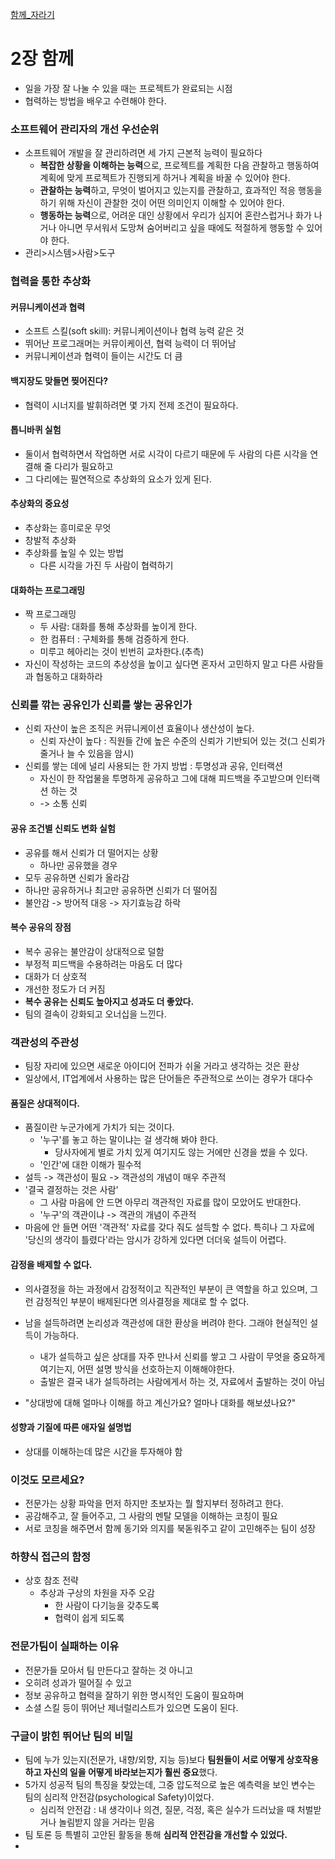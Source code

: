[함께_자라기](..%2F%ED%95%A8%EA%BB%98_%EC%9E%90%EB%9D%BC%EA%B8%B0.md)

# 2장 함께

- 일을 가장 잘 나눌 수 있을 때는 프로젝트가 완료되는 시점
- 협력하는 방법을 배우고 수련해야 한다.

### 소프트웨어 관리자의 개선 우선순위
- 소프트웨어 개발을 잘 관리하려면 세 가지 근본적 능력이 필요하다
  - **복잡한 상황을 이해하는 능력**으로, 프로젝트를 계획한 다음 관찰하고 행동하여 계획에 맞게 프로젝트가 진행되게 하거나
계획을 바꿀 수 있어야 한다.
  - **관찰하는 능력**하고, 무엇이 벌어지고 있는지를 관찰하고,  효과적인 적응 행동을 하기 위해 자신이 관찰한 것이
어떤 의미인지 이해할 수 있어야 한다.
  - **행동하는 능력**으로, 어려운 대인 상황에서 우리가 심지어 혼란스럽거나 화가 나거나 아니면 무서워서 도망쳐
숨어버리고 싶을 때에도 적절하게 행동할 수 있어야 한다.
- 관리>시스템>사람>도구


### 협력을 통한 추상화

#### 커뮤니케이션과 협력
- 소프트 스킬(soft skill): 커뮤니케이션이나 협력 능력 같은 것
- 뛰어난 프로그래머는 커뮤이케이션, 협력 능력이 더 뛰어남
- 커뮤니케이션과 협력이 들이는 시간도 더 큼

#### 백지장도 맞들면 찢어진다?
- 협력이 시너지를 발휘하려면 몇 가지 전제 조건이 필요하다.

#### 톱니바퀴 실험
- 둘이서 협력하면서 작업하면 서로 시각이 다르기 때문에 두 사람의 다른 시각을 연결해 줄 다리가 필요하고
- 그 다리에는 필연적으로 추상화의 요소가 있게 된다.

#### 추상화의 중요성
- 추상화는 흥미로운 무엇
- 창발적 추상화
- 추상화를 높일 수 있는 방법
  - 다른 시각을 가진 두 사람이 협력하기

#### 대화하는 프로그래밍
- 짝 프로그래밍
  - 두 사람: 대화를 통해 추상화를 높이게 한다.
  - 한 컴퓨터 : 구체화를 통해 검증하게 한다.
  - 미루고 헤아리는 것이 빈번히 교차한다.(추측)
- 자신이 작성하는 코드의 추상성을 높이고 싶다면 혼자서 고민하지 말고 다른 사람들과 협동하고 대화하라

### 신뢰를 깎는 공유인가 신뢰를 쌓는 공유인가
- 신뢰 자산이 높은 조직은 커뮤니케이션 효율이나 생산성이 높다.
  - 신뢰 자산이 높다 : 직원들 간에 높은 수준의 신뢰가 기반되어 있는 것(그 신뢰가 줄거나 늘 수 있음을 암시)
- 신뢰를 쌓는 데에 널리 사용되는 한 가지 방법 : 투명성과 공유, 인터랙션
  - 자신이 한 작업물을 투명하게 공유하고 그에 대해 피드백을 주고받으며 인터랙션 하는 것
  - -> 소통 신뢰

#### 공유 조건별 신뢰도 변화 실험
- 공유를 해서 신뢰가 더 떨어지는 상황
  - 하나만 공유했을 경우
- 모두 공유하면 신뢰가 올라감
- 하나만 공유하거나 최고만 공유하면 신뢰가 더 떨어짐
- 불안감 -> 방어적 대응 -> 자기효능감 하락

#### 복수 공유의 장점
- 복수 공유는 불안감이 상대적으로 덜함 
- 부정적 피드백을 수용하려는 마음도 더 많다
- 대화가 더 상호적 
- 개선한 정도가 더 커짐
- **복수 공유는 신뢰도 높아지고 성과도 더 좋았다.**
- 팀의 결속이 강화되고 오너십을 느낀다.


### 객관성의 주관성
- 팀장 자리에 있으면 새로운 아이디어 전파가 쉬울 거라고 생각하는 것은 환상
- 일상에서, IT업계에서 사용하는 많은 단어들은 주관적으로 쓰이는 경우가 대다수

#### 품질은 상대적이다.
- 품질이란 누군가에게 가치가 되는 것이다.
  - '누구'를 놓고 하는 말이냐는 걸 생각해 봐야 한다.
    - 당사자에게 별로 가치 있게 여기지도 않는 거에만 신경을 썼을 수 있다.
  - '인간'에 대한 이해가 필수적
- 설득 -> 객관성이 필요 -> 객관성의 개념이 매우 주관적
- '결국 결정하는 것은 사람'
  - 그 사람 마음에 안 드면 아무리 객관적인 자료를 많이 모았어도 반대한다.
  - '누구'의 객관이냐 -> 객관의 개념이 주관적
- 마음에 안 들면 어떤 '객관적' 자료를 갖다 줘도 설득할 수 없다. 특히나 그 자료에 '당신의 생각이 틀렸다'라는 암시가
강하게 있다면 더더욱 설득이 어렵다.

#### 감정을 배제할 수 없다.
- 의사결정을 하는 과정에서 감정적이고 직관적인 부분이 큰 역할을 하고 있으며, 그런 감정적인 부분이 배제된다면 의사결정을
제대로 할 수 없다.

- 남을 설득하려면 논리성과 객관성에 대한 환상을 버려야 한다. 그래야 현실적인 설득이 가능하다.
  - 내가 설득하고 싶은 상대를 자주 만나서 신뢰를 쌓고 그 사람이 무엇을 중요하게 여기는지, 어떤 설명 방식을 선호하는지
이해해야한다.
  - 출발은 결국 내가 설득하려는 사람에게서 하는 것, 자료에서 출발하는 것이 아님
- "상대방에 대해 얼마나 이해를 하고 계신가요? 얼마나 대화를 해보셨나요?"

#### 성향과 기질에 따른 애자일 설명법
- 상대를 이해하는데 많은 시간을 투자해야 함

### 이것도 모르세요?
- 전문가는 상황 파악을 먼저 하지만 초보자는 뭘 할지부터 정하려고 한다.
- 공감해주고, 잘 들어주고, 그 사람의 멘탈 모델을 이해하는 코칭이 필요
- 서로 코칭을 해주면서 함께 동기와 의지를 북돋워주고 같이 고민해주는 팀이 성장

### 하향식 접근의 함정
- 상호 참조 전략
  - 추상과 구상의 차원을 자주 오감
    - 한 사람이 다기능을 갖추도록
    - 협력이 쉽게 되도록

### 전문가팀이 실패하는 이유
- 전문가들 모아서 팀 만든다고 잘하는 것 아니고
- 오히려 성과가 떨어질 수 있고
- 정보 공유하고 협력을 잘하기 위한 명시적인 도움이 필요하며
- 소셜 스킬 등이 뛰어난 제너럴리스트가 있으면 도움이 된다.

### 구글이 밝힌 뛰어난 팀의 비밀
- 팀에 누가 있는지(전문가, 내향/외향, 지능 등)보다 **팀원들이 서로 어떻게 상호작용하고 자신의 일을 어떻게 
바라보는지가 훨씬 중요**했다.
- 5가지 성공적 팀의 특징을 찾았는데, 그중 압도적으로 높은 예측력을 보인 변수는 팀의 심리적 안전감(psychological
Safety)이었다.
  - 심리적 안전감 : 내 생각이나 의견, 질문, 걱정, 혹은 실수가 드러났을 때 처벌받거나 놀림받지 않을 거라는 믿음
- 팀 토론 등 특별히 고안된 활동을 통해 **심리적 안전감을 개선할 수 있었다.** 
- 